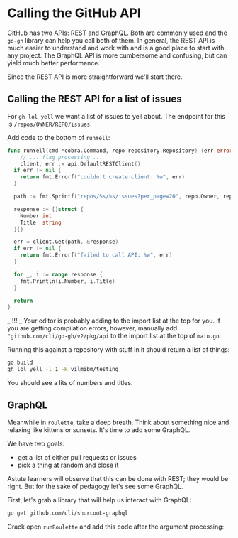 # Calling the GitHub API

GitHub has two APIs: REST and GraphQL. Both are commonly used and the `go-gh` library can help you call both of them. In general, the REST API is much easier to understand and work with and is a good place to start with any project. The GraphQL API is more cumbersome and confusing, but can yield much better performance.

Since the REST API is more straightforward we'll start there.

## Calling the REST API for a list of issues

For `gh lol yell` we want a list of issues to yell about. The endpoint for this is `/repos/OWNER/REPO/issues`.

Add code to the bottom of `runYell`:

```go
func runYell(cmd *cobra.Command, repo repository.Repository) (err error) {
	// ... flag processing ...
 	client, err := api.DefaultRESTClient()
  if err != nil {
    return fmt.Errorf("couldn't create client: %w", err)
  }

  path := fmt.Sprintf("repos/%s/%s/issues?per_page=20", repo.Owner, repo.Name)

  response := []struct {
    Number int
    Title  string
  }{}

  err = client.Get(path, &response)
  if err != nil {
    return fmt.Errorf("failed to call API: %w", err)
  }

  for _, i := range response {
    fmt.Println(i.Number, i.Title)
  }

  return
}
```

_ !!! _ Your editor is probably adding to the import list at the top for you. If you are getting compilation errors, however, manually add `"github.com/cli/go-gh/v2/pkg/api` to the import list at the top of `main.go`.

Running this against a repository with stuff in it should return a list of things:

```bash
go build
gh lol yell -l 1 -R vilmibm/testing
```

You should see a lits of numbers and titles.

## GraphQL

Meanwhile in `roulette`, take a deep breath. Think about something nice and relaxing like kittens or sunsets. It's time to add some GraphQL.

We have two goals:

- get a list of either pull requests or issues
- pick a thing at random and close it

Astute learners will observe that this can be done with REST; they would be right. But for the sake of pedagogy let's see some GraphQL.

First, let's grab a library that will help us interact with GraphQL:

```bash
go get github.com/cli/shurcooL-graphql
```

Crack open `runRoulette` and add this code after the argument processing:

```go
```
